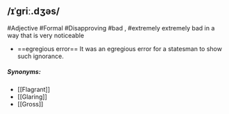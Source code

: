 ## /ɪˈɡriː.dʒəs/
#Adjective #Formal #Disapproving
#bad , #extremely 
extremely bad in a way that is very noticeable

- ==egregious error==
It was an egregious error for a statesman to show such ignorance.

##### Synonyms:
- [[Flagrant]]
- [[Glaring]]
- [[Gross]]
